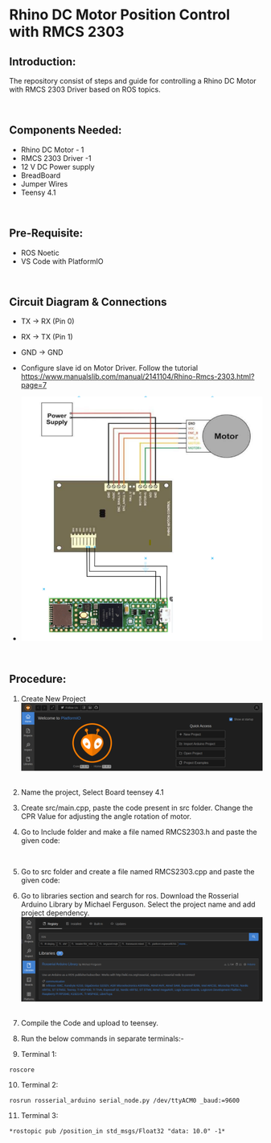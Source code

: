 # **Rhino DC Motor Position Control with RMCS 2303**
## **Introduction:**
The repository consist of steps and guide for controlling a Rhino DC Motor with RMCS 2303 Driver based on ROS topics. 

&nbsp;
## **Components Needed**:
- Rhino DC Motor - 1
- RMCS 2303 Driver -1
- 12 V DC Power supply
- BreadBoard
- Jumper Wires
- Teensy 4.1

&nbsp;

## **Pre-Requisite:**
- ROS Noetic
- VS Code with PlatformIO 

&nbsp;
&nbsp;

## **Circuit Diagram & Connections**
- TX -> RX (Pin 0)
- RX -> TX (Pin 1)
- GND -> GND
- Configure slave id on Motor Driver. Follow the tutorial https://www.manualslib.com/manual/2141104/Rhino-Rmcs-2303.html?page=7


- ![fig 1](./images//rmcs_connection.png)

&nbsp;
## **Procedure**:

1. Create New Project ![fig 2](./images//platformio.png)
&nbsp;
2. Name the project, Select Board teensey 4.1


3. Create src/main.cpp, paste the code present in src folder. Change the CPR Value for adjusting the angle rotation of motor.
&nbsp;
&nbsp;

4. Go to Include folder and make a file named RMCS2303.h and paste the given code:


&nbsp;

5. Go to src folder and create a file named RMCS2303.cpp and paste the given code:


6. Go to libraries section and search for ros. Download the Rosserial Arduino Library by Michael Ferguson. Select the project name and add project dependency. ![fig 3](./images//platformio_lib.png)
&nbsp;
7. Compile the Code and upload to teensey.
8. Run the below commands in separate terminals:-

9. Terminal 1: 
```
roscore
```

10. Terminal 2: 

```
rosrun rosserial_arduino serial_node.py /dev/ttyACM0 _baud:=9600
```
11. Terminal 3: 
```
*rostopic pub /position_in std_msgs/Float32 "data: 10.0" -1*
```
